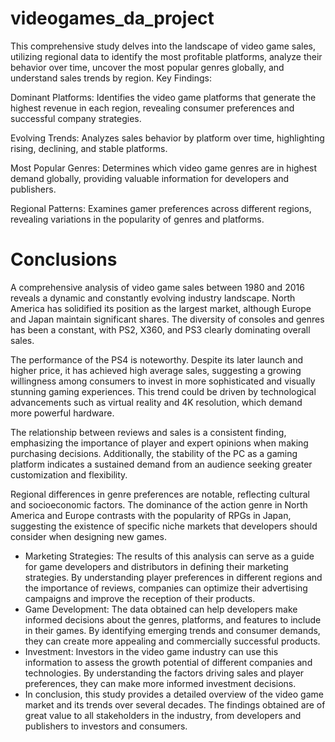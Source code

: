 # videogames_da_project
This comprehensive study delves into the landscape of video game sales, utilizing regional data to identify the most profitable platforms, analyze their behavior over time, uncover the most popular genres globally, and understand sales trends by region.
Key Findings:

Dominant Platforms: Identifies the video game platforms that generate the highest revenue in each region, revealing consumer preferences and successful company strategies.

Evolving Trends: Analyzes sales behavior by platform over time, highlighting rising, declining, and stable platforms.

Most Popular Genres: Determines which video game genres are in highest demand globally, providing valuable information for developers and publishers.

Regional Patterns: Examines gamer preferences across different regions, revealing variations in the popularity of genres and platforms.

# Conclusions
A comprehensive analysis of video game sales between 1980 and 2016 reveals a dynamic and constantly evolving industry landscape. North America has solidified its position as the largest market, although Europe and Japan maintain significant shares. The diversity of consoles and genres has been a constant, with PS2, X360, and PS3 clearly dominating overall sales.

The performance of the PS4 is noteworthy. Despite its later launch and higher price, it has achieved high average sales, suggesting a growing willingness among consumers to invest in more sophisticated and visually stunning gaming experiences. This trend could be driven by technological advancements such as virtual reality and 4K resolution, which demand more powerful hardware.

The relationship between reviews and sales is a consistent finding, emphasizing the importance of player and expert opinions when making purchasing decisions. Additionally, the stability of the PC as a gaming platform indicates a sustained demand from an audience seeking greater customization and flexibility.

Regional differences in genre preferences are notable, reflecting cultural and socioeconomic factors. The dominance of the action genre in North America and Europe contrasts with the popularity of RPGs in Japan, suggesting the existence of specific niche markets that developers should consider when designing new games.

* Marketing Strategies: The results of this analysis can serve as a guide for game developers and distributors in defining their marketing strategies. By understanding player preferences in different regions and the importance of reviews, companies can optimize their advertising campaigns and improve the reception of their products.
* Game Development: The data obtained can help developers make informed decisions about the genres, platforms, and features to include in their games. By identifying emerging trends and consumer demands, they can create more appealing and commercially successful products.
* Investment: Investors in the video game industry can use this information to assess the growth potential of different companies and technologies. By understanding the factors driving sales and player preferences, they can make more informed investment decisions.
* In conclusion, this study provides a detailed overview of the video game market and its trends over several decades. The findings obtained are of great value to all stakeholders in the industry, from developers and publishers to investors and consumers.
